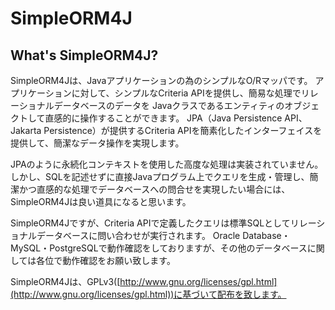 # SimpleORM4J

## What's SimpleORM4J?

SimpleORM4Jは、Javaアプリケーションの為のシンプルなO/Rマッパです。
アプリケーションに対して、シンプルなCriteria APIを提供し、簡易な処理でリレーショナルデータベースのデータを Javaクラスであるエンティティのオブジェクトして直感的に操作することができます。
JPA（Java Persistence API、Jakarta Persistence）が提供するCriteria APIを簡素化したインターフェイスを提供して、簡潔なデータ操作を実現します。

JPAのように永続化コンテキストを使用した高度な処理は実装されていません。
しかし、SQLを記述せずに直接Javaプログラム上でクエリを生成・管理し、簡潔かつ直感的な処理でデータベースへの問合せを実現したい場合には、SimpleORM4Jは良い道具になると思います。

SimpleORM4Jですが、Criteria APIで定義したクエリは標準SQLとしてリレーショナルデータベースに問い合わせが実行されます。
Oracle Database・MySQL・PostgreSQLで動作確認をしておりますが、その他のデータベースに関しては各位で動作確認をお願い致します。

SimpleORM4Jは、GPLv3([http://www.gnu.org/licenses/gpl.html](http://www.gnu.org/licenses/gpl.html))に基づいて配布を致します。
